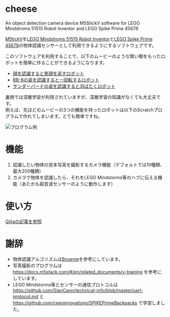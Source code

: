 # cheese
An object detection camera device M5StickV software for LEGO Mindstroms 51515 Robot Inventor and LEGO Spike Prime 45678

[M5tickV](https://docs.m5stack.com/#/en/core/m5stickv)を[LEGO Mindstroms 51515 Robot Inventor](https://www.lego.com/ja-jp/product/robot-inventor-51515)と[LEGO Spike Prime 45678](https://www.lego.com/ja-jp/product/lego-education-spike-prime-set-45678)の物体認識センサーとして利用できるようにするソフトウェアです。

このソフトウェアを利用することで、以下のムービーのような賢い眼をもったロボットを簡単に作ることができるようになります。  

- [顔を認識すると笑顔を返すロボット](https://www.youtube.com/watch?v=qp2Q1Rkzbyo)
- [BB-8の姿を認識すると一回転するロボット](https://www.youtube.com/watch?v=Yie-T35wHJU)
- [サンダーバードの姿を認識すると羽ばたくロボット](https://www.youtube.com/watch?v=v0COY-wwlcA)

裏側では深層学習が利用されていますが、深層学習の知識がなくても大丈夫です。  
例えば、先ほどのムービーの3つの機能を持ったロボットは以下のScratchプログラムで作れてしまいます。とても簡単ですね。

![プログラム例](https://camo.qiitausercontent.com/9cf792a1e62355021af61518d3ff6703c599c0d6/68747470733a2f2f71696974612d696d6167652d73746f72652e73332e61702d6e6f727468656173742d312e616d617a6f6e6177732e636f6d2f302f32363036322f35306531306237642d383066352d386338372d306162352d3831613162346338383037322e706e67)

# 機能

1. 認識したい物体の見本写真を撮影するカメラ機能（デフォルトでは10種類、最大200種類）
2. カメラで物体を認識したら、それをLEGO Mindstorms等のハブに伝える機能（あたかも超音波センサーのように動作します）

# 使い方

[Qiitaの記事を参照](https://qiita.com/sonoisa/items/1ddde98611ceb772b090)

# 謝辞

- 物体認識アルゴリズムは[Brownie](https://github.com/ksasao/brownie)を参考にしています。
- 写真撮影のプログラムは https://docs.m5stack.com/#/en/related_documents/v-training を参考にしています。
- LEGO Mindstorms等とセンサーの通信プロトコルは https://github.com/GianCann/technical-info/blob/master/uart-protocol.md と https://github.com/ceeoinnovations/SPIKEPrimeBackpacks で学習しました。
